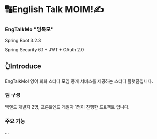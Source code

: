 # 🔠English Talk MOIM!✍️
### EngTalkMo "잉톡모"

Spring Boot 3.2.3

Spring Security 6.1 + JWT + OAuth 2.0

## 👆Introduce
EngTalkMo! 영어 회화 스터디 모임 중개 서비스를 제공하는 스터디 플랫폼입니다.

### 팀 구성
백엔드 개발자 2명, 프론트엔드 개발자 1명이 진행한 프로젝트 입니다.

### 주요 기능
...
